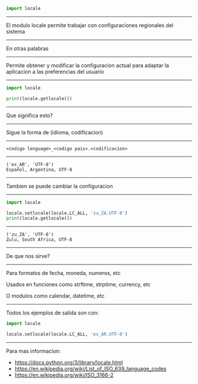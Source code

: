 ```py
import locale
```

---

El modulo locale permite trabajar con configuraciones regionales del sistema

---

En otras palabras

---

Permite obtener y modificar la configuracion actual para adaptar la aplicacion a las preferencias del usuario

---

```py
import locale

print(locale.getlocale())
```

---

Que significa esto?

---

Sigue la forma de (idioma, codificacion)

---

```plain
<codigo lenguage>_<codigo pais>.<codificacion>
```

---

```plain
('es_AR', 'UTF-8')
Español, Argentina, UTF-8
```

---

Tambien se puede cambiar la configuracion

---

```py
import locale

locale.setlocale(locale.LC_ALL, 'zu_ZA.UTF-8')
print(locale.getlocale())
```

---

```plain
('zu_ZA', 'UTF-8')
Zulu, South Africa, UTF-8
```

---

De que nos sirve?

---

Para formatos de fecha, moneda, numeros, etc

Usados en funciones como strftime, strptime, currency, etc

O modulos como calendar, datetime, etc

---

Todos los ejemplos de salida son con:

```py
import locale

locale.setlocale(locale.LC_ALL, 'es_AR.UTF-8')
```

---

Para mas informacion:

- https://docs.python.org/3/library/locale.html
- https://en.wikipedia.org/wiki/List_of_ISO_639_language_codes
- https://en.wikipedia.org/wiki/ISO_3166-2
